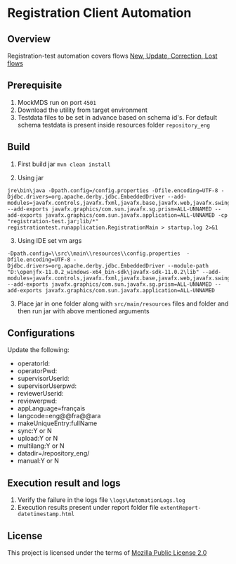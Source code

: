 # Registration Client Automation

## Overview
Registration-test automation covers flows [New, Update, Correction, Lost flows](https://docs.mosip.io/1.2.0/id-lifecycle-management)

## Prerequisite
1. MockMDS run on port `4501`
2. Download the utility from target environment
2. Testdata files to be set in advance based on schema id's. For default schema testdata is present inside resources folder `repository_eng`

## Build
1. First build jar `mvn clean install`

2. Using jar
```
jre\bin\java -Dpath.config=/config.properties -Dfile.encoding=UTF-8 -Djdbc.drivers=org.apache.derby.jdbc.EmbeddedDriver --add-modules=javafx.controls,javafx.fxml,javafx.base,javafx.web,javafx.swing,javafx.graphics --add-exports javafx.graphics/com.sun.javafx.sg.prism=ALL-UNNAMED --add-exports javafx.graphics/com.sun.javafx.application=ALL-UNNAMED -cp "registration-test.jar;lib/*" registrationtest.runapplication.RegistrationMain > startup.log 2>&1
```
3. Using IDE set vm args
```
-Dpath.config=\\src\\main\\resources\\config.properties  -Dfile.encoding=UTF-8 -Djdbc.drivers=org.apache.derby.jdbc.EmbeddedDriver --module-path "D:\openjfx-11.0.2_windows-x64_bin-sdk\javafx-sdk-11.0.2\lib" --add-modules=javafx.controls,javafx.fxml,javafx.base,javafx.web,javafx.swing,javafx.graphics --add-exports javafx.graphics/com.sun.javafx.sg.prism=ALL-UNNAMED --add-exports javafx.graphics/com.sun.javafx.application=ALL-UNNAMED
```
3. Place jar in one folder along with `src/main/resources` files and folder and then run jar with above mentioned arguments

## Configurations
Update the following:

* operatorId:
* operatorPwd:
* supervisorUserid:
* supervisorUserpwd:
* reviewerUserid:
* reviewerpwd:
* appLanguage=français
* langcode=eng@@fra@@ara
* makeUniqueEntry:fullName
* sync:Y or N
* upload:Y or N
* multilang:Y or N
* datadir=/repository_eng/
* manual:Y or N

## Execution result and logs
1. Verify the failure in the logs file `\logs\AutomationLogs.log`
1. Execution results present under report folder file `extentReport-datetimestamp.html`

## License
This project is licensed under the terms of [Mozilla Public License 2.0](../../LICENSE)

